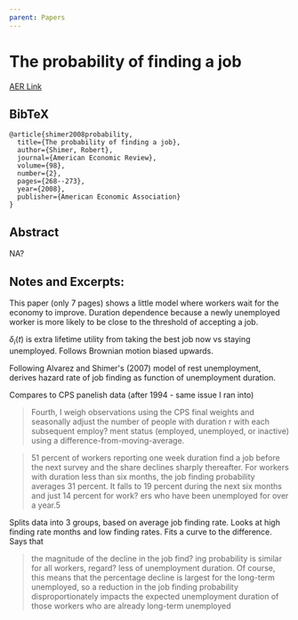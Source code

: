 ```yaml
---
parent: Papers
---
```


# The probability of finding a job

[AER Link](https://pubs.aeaweb.org/doi/abs/10.1257/aer.98.2.268)

## BibTeX
```
@article{shimer2008probability,
  title={The probability of finding a job},
  author={Shimer, Robert},
  journal={American Economic Review},
  volume={98},
  number={2},
  pages={268--273},
  year={2008},
  publisher={American Economic Association}
}
```

## Abstract

NA?

## Notes and Excerpts:



This paper (only 7 pages) shows a little model where workers wait for the economy to improve.
Duration dependence because a newly unemployed worker is more likely to be close to the threshold of accepting a job.

$\delta_i(t)$ is extra lifetime utility from taking the best job now vs staying unemployed.
Follows Brownian motion biased upwards.

Following Alvarez and Shimer's (2007) model of rest unemployment,
derives hazard rate of job finding as function of unemployment duration.


Compares to CPS panelish data (after 1994 - same issue I ran into)


> Fourth, I 
weigh observations using the CPS final weights 
and seasonally adjust the number of people 
with duration r with each subsequent employ? 
ment status (employed, unemployed, or inactive) 
using a difference-from-moving-average. 

> 51 percent 
of workers reporting one week duration find a 
job before the next survey and the share declines 
sharply thereafter. For workers with duration 
less than six months, the job finding probability 
averages 31 percent. It falls to 19 percent during 
the next six months and just 14 percent for work? 
ers who have been unemployed for over a year.5 


Splits data into 3 groups, based on average job finding rate.
Looks at high finding rate months and low finding rates.
Fits a curve to the difference.
Says that 




> the magnitude of the decline in the job find? 
ing probability is similar for all workers, regard? 
less of unemployment duration. Of course, this 
means that the percentage decline is largest for 
the long-term unemployed, so a reduction in 
the job finding probability disproportionately 
impacts the expected unemployment duration 
of those workers who are already long-term 
unemployed






<!--

CITATIONS TO READ

> Robert E. Hall (2005, 101) concludes from his 
examination of a variety of data sources that 
"Unemployment is high in a recession because 
jobs are hard to find, not because more job-seek? 
ers have been dumped into the labor market by 
elevated separation rates." Shimer (2007) shows 
that movements in the job finding probability 
account for three-quarters of the fluctuations 
in the unemployment rate in the United States 
during the postwar period, w




> a single job finding probability for all workers, 
economists have long recognized that the job 
finding probability falls with unemployment 
duration (Hyman B. Kaitz 1970)





> If workers are heterogeneous but 
each has a constant hazard of finding a job, 
dynamic sorting will lead to a declining aggre? 
gate hazard of finding a job as the good work? 
ers disappear from the stock of unemployed 
(see James Heckman and Burton Singer 1984; 
Stephen Machin and Alan Manning 1999 and 
the citations therein). 



> Still other explanations for duration dependence require a simple reinterpretation of the model. 
Melvyn G. Coles and Barbara Petrongolo (2003) emphasize the possibility that 
newly unemployed workers may quickly determine whether they are interested in any of the 
stock of available jobs. If not, they wait

-->

